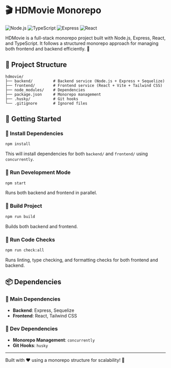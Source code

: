 # 🎬 HDMovie Monorepo

![Node.js](https://img.shields.io/badge/Node.js-20.x-green?style=flat&logo=node.js) ![TypeScript](https://img.shields.io/badge/TypeScript-5.8.2-blue?style=flat&logo=typescript) ![Express](https://img.shields.io/badge/Express-4.21.2-black?style=flat&logo=express) ![React](https://img.shields.io/badge/React-19.x-blue?style=flat&logo=react)

HDMovie is a full-stack monorepo project built with Node.js, Express, React, and TypeScript. It follows a structured monorepo approach for managing both frontend and backend efficiently. 🚀

## 📂 Project Structure

```
hdmovie/
├── backend/         # Backend service (Node.js + Express + Sequelize)
├── frontend/        # Frontend service (React + Vite + Tailwind CSS)
├── node_modules/    # Dependencies
├── package.json     # Monorepo management
├── .husky/          # Git hooks
└── .gitignore       # Ignored files
```

## 🚀 Getting Started

### 🔧 Install Dependencies

```sh
npm install
```

This will install dependencies for both `backend/` and `frontend/` using `concurrently`.

### 🏃 Run Development Mode

```sh
npm start
```

Runs both backend and frontend in parallel.

### 🔨 Build Project

```sh
npm run build
```

Builds both backend and frontend.

### 🧹 Run Code Checks

```sh
npm run check:all
```

Runs linting, type checking, and formatting checks for both frontend and backend.

## 📦 Dependencies

### 🔹 Main Dependencies

- **Backend**: Express, Sequelize
- **Frontend**: React, Tailwind CSS

### 🔹 Dev Dependencies

- **Monorepo Management**: `concurrently`
- **Git Hooks**: `husky`

---

Built with ❤️ using a monorepo structure for scalability! 🚀
